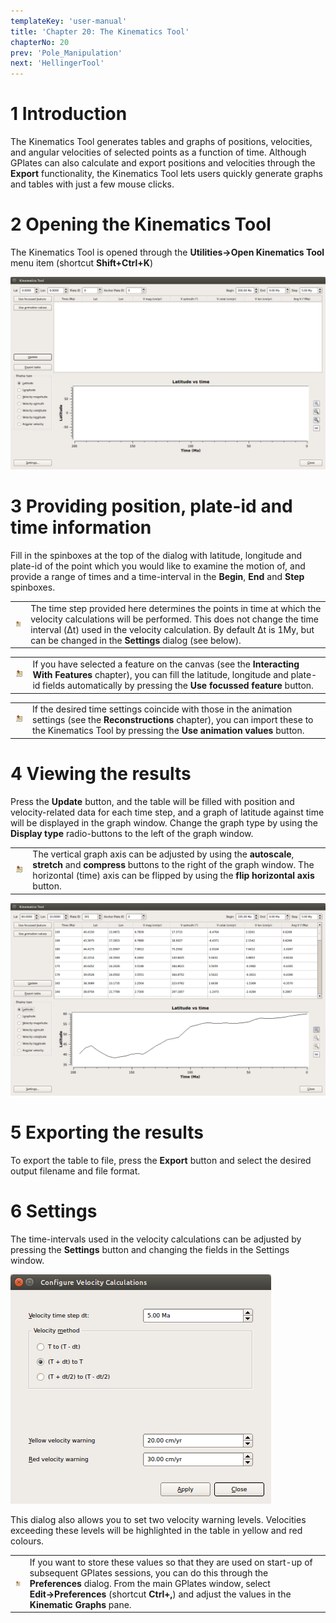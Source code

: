 ```yaml
---
templateKey: 'user-manual'
title: 'Chapter 20: The Kinematics Tool'
chapterNo: 20
prev: 'Pole_Manipulation'
next: 'HellingerTool'
---
```


1 Introduction
============

The Kinematics Tool generates tables and graphs of positions, velocities, and angular velocities of selected points as a function of time. Although GPlates can also calculate and export positions and velocities through the **Export** functionality, the Kinematics Tool lets users quickly generate graphs and tables with just a few mouse clicks.

2 Opening the Kinematics Tool
===========================

The Kinematics Tool is opened through the **Utilities→Open Kinematics Tool** menu item (shortcut **Shift+Ctrl+K**)

![](screenshots/KinematicsToolStart.png)

3 Providing position, plate-id and time information
=================================================

Fill in the spinboxes at the top of the dialog with latitude, longitude and plate-id of the point which you would like to examine the motion of, and provide a range of times and a time-interval in the **Begin**, **End** and **Step** spinboxes.

<table class ="note">
   <tbody>
      <tr>
         <td class="icon">
            <img src="./images/icons/note.png" alt="Note">
         </td>
         <td class="content" >The time step provided here determines the points in time at which the velocity calculations will be performed. This does not change the time interval (Δt) used in the velocity calculation. By default Δt is 1My, but can be changed in the <b>Settings</b> dialog (see below).</td>
      </tr>
   </tbody>
</table>

<table class ="note">
   <tbody>
      <tr>
         <td class="icon">
            <img src="./images/icons/note.png" alt="Note">
         </td>
         <td class="content" >If you have selected a feature on the canvas (see the <b>Interacting With Features</b> chapter), you can fill the latitude, longitude and plate-id fields automatically by pressing the <b>Use focussed feature</b> button.</td>
      </tr>
   </tbody>
</table>

<table class ="note">
   <tbody>
      <tr>
         <td class="icon">
            <img src="./images/icons/note.png" alt="Note">
         </td>
         <td class="content" >If the desired time settings coincide with those in the animation settings (see the <b>Reconstructions</b> chapter), you can import these to the Kinematics Tool by pressing the <b>Use animation values</b> button.</td>
      </tr>
   </tbody>
</table>

4 Viewing the results
===================

Press the **Update** button, and the table will be filled with position and velocity-related data for each time step, and a graph of latitude against time will be displayed in the graph window. Change the graph type by using the **Display type** radio-buttons to the left of the graph window.

<table class ="note">
   <tbody>
      <tr>
         <td class="icon">
            <img src="./images/icons/note.png" alt="Note">
         </td>
         <td class="content" >The vertical graph axis can be adjusted by using the <b>autoscale</b>, <b>stretch</b> and <b>compress</b> buttons to the right of the graph window. The horizontal (time) axis can be flipped by using the <b>flip horizontal axis</b> button.</td>
      </tr>
   </tbody>
</table>

![](screenshots/KinematicsToolLatitude.png)

5 Exporting the results
=====================

To export the table to file, press the **Export** button and select the desired output filename and file format.

6 Settings
========

The time-intervals used in the velocity calculations can be adjusted by pressing the **Settings** button and changing the fields in the Settings window.

![](screenshots/KinematicsToolSettings.png)

This dialog also allows you to set two velocity warning levels. Velocities exceeding these levels will be highlighted in the table in yellow and red colours.

<table class ="note">
   <tbody>
      <tr>
         <td class="icon">
            <img src="./images/icons/note.png" alt="Note">
         </td>
         <td class="content" >If you want to store these values so that they are used on start-up of subsequent GPlates sessions, you can do this through the <b>Preferences</b> dialog. From the main GPlates window, select <b>Edit&#8594;Preferences</b> (shortcut <b>Ctrl+,</b>) and adjust the values in the <b>Kinematic Graphs</b> pane.</td>
      </tr>
   </tbody>
</table>

